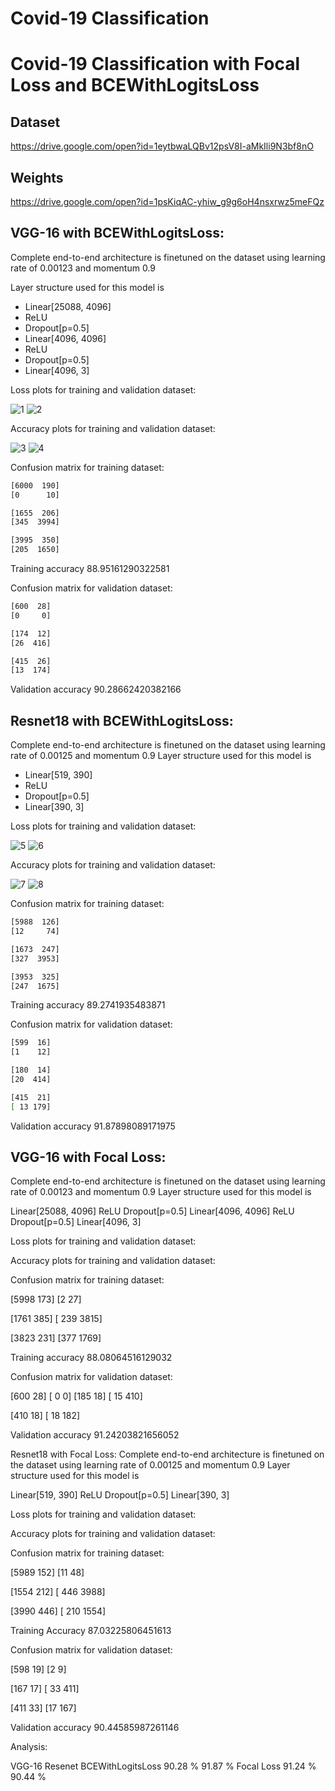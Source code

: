# Covid-19 Classification

# Covid-19 Classification with Focal Loss and BCEWithLogitsLoss

## Dataset 
https://drive.google.com/open?id=1eytbwaLQBv12psV8I-aMkIli9N3bf8nO
## Weights
https://drive.google.com/open?id=1psKiqAC-yhiw_g9g6oH4nsxrwz5meFQz

## VGG-16 with BCEWithLogitsLoss:
Complete end-to-end architecture is finetuned on the dataset using learning rate of 0.00123 and momentum 0.9

Layer structure used for this model is
- Linear[25088, 4096]
- ReLU
- Dropout[p=0.5]
- Linear[4096, 4096]
- ReLU
- Dropout[p=0.5]
- Linear[4096, 3]

Loss plots for training and validation dataset:

![1](/Images/1.png)
![2](/Images/2.png)
 
Accuracy plots for training and validation dataset:

![3](/Images/3.png)
![4](/Images/4.png)

Confusion matrix for training dataset:

```bash
[6000  190]
[0      10]

[1655  206]
[345  3994]

[3995  350]
[205  1650]
```
Training accuracy 88.95161290322581

Confusion matrix for validation dataset:

```bash
[600  28]
[0     0]

[174  12]
[26  416]

[415  26]
[13  174]
```
Validation accuracy 90.28662420382166

## Resnet18 with BCEWithLogitsLoss:

Complete end-to-end architecture is finetuned on the dataset using learning rate of 0.00125 and momentum 0.9
Layer structure used for this model is

- Linear[519, 390]
- ReLU
- Dropout[p=0.5]
- Linear[390, 3]

Loss plots for training and validation dataset:

![5](/Images/5.png)
![6](/Images/6.png)

Accuracy plots for training and validation dataset:

![7](/Images/7.png)
![8](/Images/8.png)

Confusion matrix for training dataset:

```bash
[5988  126]
[12     74]

[1673  247]
[327  3953]

[3953  325]
[247  1675]
```
Training accuracy 89.2741935483871

Confusion matrix for validation dataset:

```bash
[599  16]
[1    12]

[180  14]
[20  414]

[415  21]
[ 13 179]
```
Validation accuracy 91.87898089171975

## VGG-16 with Focal Loss:
Complete end-to-end architecture is finetuned on the dataset using learning rate of 0.00123 and momentum 0.9
Layer structure used for this model is

Linear[25088, 4096]
ReLU
Dropout[p=0.5]
Linear[4096, 4096]
ReLU
Dropout[p=0.5]
Linear[4096, 3]







Loss plots for training and validation dataset:
 

Accuracy plots for training and validation dataset:

Confusion matrix for training dataset:

[5998  173]
[2          27]

[1761  385]
[ 239 3815]

[3823  231]
[377  1769]

Training accuracy 88.08064516129032

Confusion matrix for validation dataset:

[600  28]
[  0      0]
[185  18]
[ 15 410]

[410  18]
[ 18 182]

Validation accuracy 91.24203821656052

Resnet18 with Focal Loss:
Complete end-to-end architecture is finetuned on the dataset using learning rate of 0.00125 and momentum 0.9
Layer structure used for this model is

Linear[519, 390]
ReLU
Dropout[p=0.5]
Linear[390, 3]

Loss plots for training and validation dataset:












Accuracy plots for training and validation dataset:



Confusion matrix for training dataset:

[5989  152]
[11        48]

[1554  212]
[ 446 3988]

[3990  446]
[ 210 1554]

Training Accuracy 87.03225806451613

Confusion matrix for validation dataset:

[598  19]
[2        9]

[167  17]
[ 33 411]

[411  33]
[17  167]

Validation accuracy 90.44585987261146

Analysis:



VGG-16
Resenet
BCEWithLogitsLoss
90.28 %
91.87 %
Focal Loss
91.24 %
90.44 %

